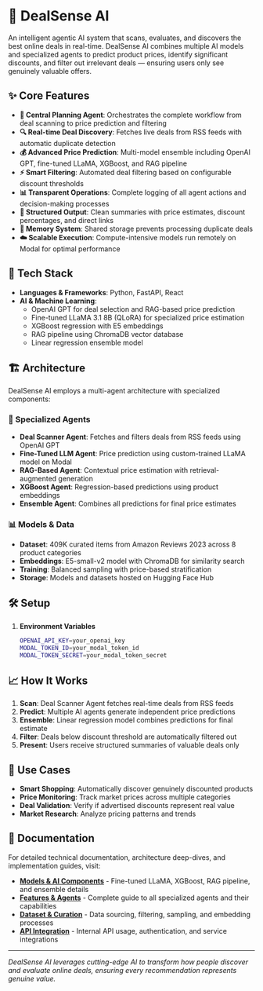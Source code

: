 # 🛒 DealSense AI

An intelligent agentic AI system that scans, evaluates, and discovers the best online deals in real-time. DealSense AI combines multiple AI models and specialized agents to predict product prices, identify significant discounts, and filter out irrelevant deals — ensuring users only see genuinely valuable offers.

## ✨ Core Features

- **🧠 Central Planning Agent**: Orchestrates the complete workflow from deal scanning to price prediction and filtering
- **🔍 Real-time Deal Discovery**: Fetches live deals from RSS feeds with automatic duplicate detection
- **💰 Advanced Price Prediction**: Multi-model ensemble including OpenAI GPT, fine-tuned LLaMA, XGBoost, and RAG pipeline
- **⚡ Smart Filtering**: Automated deal filtering based on configurable discount thresholds
- **📊 Transparent Operations**: Complete logging of all agent actions and decision-making processes
- **🎯 Structured Output**: Clean summaries with price estimates, discount percentages, and direct links
- **🧩 Memory System**: Shared storage prevents processing duplicate deals
- **☁️ Scalable Execution**: Compute-intensive models run remotely on Modal for optimal performance

## 🚀 Tech Stack

- **Languages & Frameworks**: Python, FastAPI, React
- **AI & Machine Learning**: 
  - OpenAI GPT for deal selection and RAG-based price prediction
  - Fine-tuned LLaMA 3.1 8B (QLoRA) for specialized price estimation
  - XGBoost regression with E5 embeddings
  - RAG pipeline using ChromaDB vector database
  - Linear regression ensemble model

## 🏗️ Architecture

DealSense AI employs a multi-agent architecture with specialized components:

### 🤖 Specialized Agents

- **Deal Scanner Agent**: Fetches and filters deals from RSS feeds using OpenAI GPT
- **Fine-Tuned LLM Agent**: Price prediction using custom-trained LLaMA model on Modal
- **RAG-Based Agent**: Contextual price estimation with retrieval-augmented generation
- **XGBoost Agent**: Regression-based predictions using product embeddings
- **Ensemble Agent**: Combines all predictions for final price estimates

### 📊 Models & Data

- **Dataset**: 409K curated items from Amazon Reviews 2023 across 8 product categories
- **Embeddings**: E5-small-v2 model with ChromaDB for similarity search
- **Training**: Balanced sampling with price-based stratification
- **Storage**: Models and datasets hosted on Hugging Face Hub

## 🛠️ Setup

1. **Environment Variables**
   ```bash
   OPENAI_API_KEY=your_openai_key
   MODAL_TOKEN_ID=your_modal_token_id
   MODAL_TOKEN_SECRET=your_modal_token_secret
   ```

## 📈 How It Works

1. **Scan**: Deal Scanner Agent fetches real-time deals from RSS feeds
2. **Predict**: Multiple AI agents generate independent price predictions
3. **Ensemble**: Linear regression model combines predictions for final estimate
4. **Filter**: Deals below discount threshold are automatically filtered out
5. **Present**: Users receive structured summaries of valuable deals only

## 🎯 Use Cases

- **Smart Shopping**: Automatically discover genuinely discounted products
- **Price Monitoring**: Track market prices across multiple categories
- **Deal Validation**: Verify if advertised discounts represent real value
- **Market Research**: Analyze pricing patterns and trends

## 📖 Documentation

For detailed technical documentation, architecture deep-dives, and implementation guides, visit:

- **[Models & AI Components](docs/models.md)** - Fine-tuned LLaMA, XGBoost, RAG pipeline, and ensemble details
- **[Features & Agents](docs/features.md)** - Complete guide to all specialized agents and their capabilities  
- **[Dataset & Curation](docs/data.md)** - Data sourcing, filtering, sampling, and embedding processes
- **[API Integration](docs/api.md)** - Internal API usage, authentication, and service integrations

---

*DealSense AI leverages cutting-edge AI to transform how people discover and evaluate online deals, ensuring every recommendation represents genuine value.*